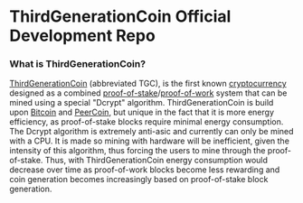 ThirdGenerationCoin Official Development Repo
================================




### What is ThirdGenerationCoin?
[ThirdGenerationCoin](<add website>) (abbreviated TGC), is the first known [cryptocurrency](https://en.wikipedia.org/wiki/Cryptocurrency)  designed as a combined [proof-of-stake](http://ThirdGenerationCoin.org/static/ThirdGenerationCoin-paper.pdf)/[proof-of-work](https://en.wikipedia.org/wiki/Proof-of-work_system) system that can be mined using a special "Dcrypt" algorithm. ThirdGenerationCoin is build upon [Bitcoin](http://bitcoin.org/en/) and [PeerCoin](http://peercoin.net/), but unique in the fact that it is more energy efficiency, as proof-of-stake blocks require minimal energy consumption. The Dcrypt algorithm is extremely anti-asic and currently can only be mined with a CPU. It is made so mining with hardware will be inefficient, given the intensity of this algorithm, thus forcing the users to mine through the proof-of-stake. Thus, with ThirdGenerationCoin energy consumption would decrease over time as proof-of-work blocks become less rewarding and coin generation becomes increasingly based on proof-of-stake block generation.



